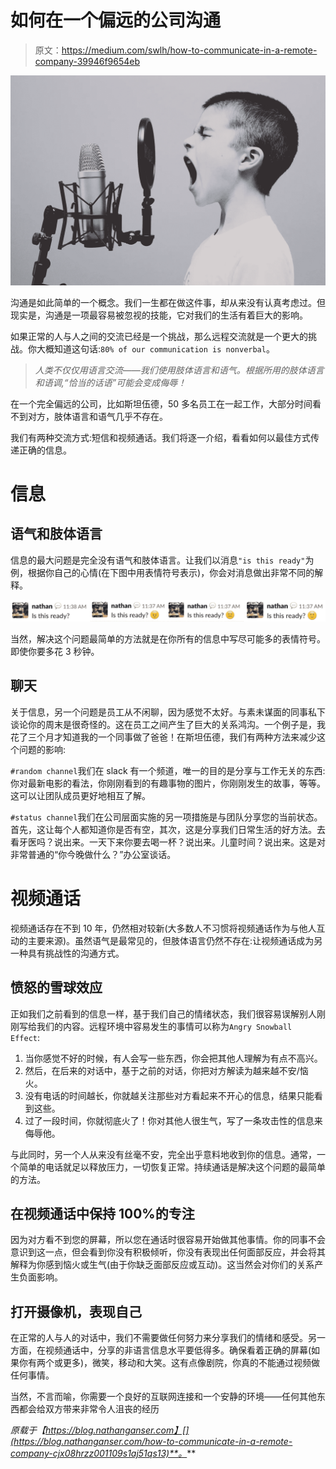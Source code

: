 # 如何在一个偏远的公司沟通

> 原文：<https://medium.com/swlh/how-to-communicate-in-a-remote-company-39946f9654eb>

![](img/e0d6c1deb10c7e2560b8652e27d91999.png)

沟通是如此简单的一个概念。我们一生都在做这件事，却从来没有认真考虑过。但现实是，沟通是一项最容易被忽视的技能，它对我们的生活有着巨大的影响。

如果正常的人与人之间的交流已经是一个挑战，那么远程交流就是一个更大的挑战。你大概知道这句话:`80% of our communication is nonverbal`。

> *人类不仅仅用语言交流——我们使用肢体语言和语气。根据所用的肢体语言和语调,“恰当的话语”可能会变成侮辱！*

在一个完全偏远的公司，比如斯坦伍德，50 多名员工在一起工作，大部分时间看不到对方，肢体语言和语气几乎不存在。

我们有两种交流方式:短信和视频通话。我们将逐一介绍，看看如何以最佳方式传递正确的信息。

# 信息

## 语气和肢体语言

信息的最大问题是完全没有语气和肢体语言。让我们以消息`"is this ready"`为例，根据你自己的心情(在下图中用表情符号表示)，你会对消息做出非常不同的解释。

![](img/0ea53166249ab12206131bd7fa25b571.png)

当然，解决这个问题最简单的方法就是在你所有的信息中写尽可能多的表情符号。即使你要多花 3 秒钟。

## 聊天

关于信息，另一个问题是员工从不闲聊，因为感觉不太好。与素未谋面的同事私下谈论你的周末是很奇怪的。这在员工之间产生了巨大的关系鸿沟。一个例子是，我花了三个月才知道我的一个同事做了爸爸！在斯坦伍德，我们有两种方法来减少这个问题的影响:

`#random channel`我们在 slack 有一个频道，唯一的目的是分享与工作无关的东西:你对最新电影的看法，你刚刚看到的有趣事物的图片，你刚刚发生的故事，等等。这可以让团队成员更好地相互了解。

`#status channel`我们在公司层面实施的另一项措施是与团队分享您的当前状态。首先，这让每个人都知道你是否有空，其次，这是分享我们日常生活的好方法。去看牙医吗？说出来。一天下来你要去喝一杯？说出来。儿童时间？说出来。这是对非常普通的“你今晚做什么？”办公室谈话。

# 视频通话

视频通话存在不到 10 年，仍然相对较新(大多数人不习惯将视频通话作为与他人互动的主要来源)。虽然语气是最常见的，但肢体语言仍然不存在:让视频通话成为另一种具有挑战性的沟通方式。

## 愤怒的雪球效应

正如我们之前看到的信息一样，基于我们自己的情绪状态，我们很容易误解别人刚刚写给我们的内容。远程环境中容易发生的事情可以称为`Angry Snowball Effect`:

1.  当你感觉不好的时候，有人会写一些东西，你会把其他人理解为有点不高兴。
2.  然后，在后来的对话中，基于之前的对话，你把对方解读为越来越不安/恼火。
3.  没有电话的时间越长，你就越关注那些对方看起来不开心的信息，结果只能看到这些。
4.  过了一段时间，你就彻底火了！你对其他人很生气，写了一条攻击性的信息来侮辱他。

与此同时，另一个人从来没有丝毫不安，完全出乎意料地收到你的信息。通常，一个简单的电话就足以释放压力，一切恢复正常。持续通话是解决这个问题的最简单的方法。

## 在视频通话中保持 100%的专注

因为对方看不到您的屏幕，所以您在通话时很容易开始做其他事情。你的同事不会意识到这一点，但会看到你没有积极倾听，你没有表现出任何面部反应，并会将其解释为你感到恼火或生气(由于你缺乏面部反应或互动)。这当然会对你们的关系产生负面影响。

## 打开摄像机，表现自己

在正常的人与人的对话中，我们不需要做任何努力来分享我们的情绪和感受。另一方面，在视频通话中，分享的非语言信息水平要低得多。确保看着正确的屏幕(如果你有两个或更多)，微笑，移动和大笑。这有点像剧院，你真的不能通过视频做任何事情。

当然，不言而喻，你需要一个良好的互联网连接和一个安静的环境——任何其他东西都会给双方带来非常令人沮丧的经历

*原载于【https://blog.nathanganser.com】[](https://blog.nathanganser.com/how-to-communicate-in-a-remote-company-cjx08hrzz001109s1aj51qs13)**。***